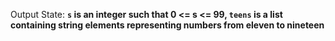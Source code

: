 Output State: **`s` is an integer such that 0 <= s <= 99, `teens` is a list containing string elements representing numbers from eleven to nineteen**